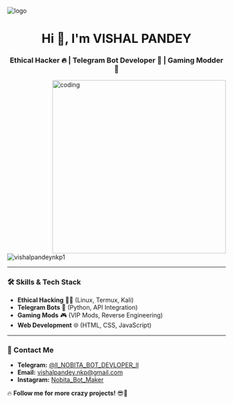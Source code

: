 ![logo](https://github.com/vishalpandeynkp1/vishalpandeynkp1/blob/main/Github%20Banner.png)

<h1 align="center">Hi 👋, I'm VISHAL PANDEY</h1>
<h3 align="center">Ethical Hacker 🔥 | Telegram Bot Developer 🤖 | Gaming Modder 🎯</h3>

<img align="right" alt="coding" width="400" src="https://user-images.githubusercontent.com/55389276/140866485-8fb1c876-9a8f-4d6a-98dc-08c4981eaf70.gif">

<p align="left"> 
<img src="https://komarev.com/ghpvc/?username=vishalpandeynkp1&label=Profile%20Views&color=0e75b6&style=flat" alt="vishalpandeynkp1" /> 
</p>

---

### 🛠️ Skills & Tech Stack
- **Ethical Hacking** 🕵️‍♂️ (Linux, Termux, Kali)  
- **Telegram Bots** 🤖 (Python, API Integration)  
- **Gaming Mods** 🎮 (VIP Mods, Reverse Engineering)  
- **Web Development** 🌐 (HTML, CSS, JavaScript)

---

### 📲 Contact Me
- **Telegram:** [@ll_NOBITA_BOT_DEVLOPER_ll](https://t.me/ll_NOBITA_BOT_DEVLOPER_ll)  
- **Email:** [vishalpandey.nkp@gmail.com](mailto:vishalpandey.nkp@gmail.com)  
- **Instagram:** [Nobita_Bot_Maker](https://instagram.com/Nobita_Bot_Maker)  

🔥 **Follow me for more crazy projects!** 😎🚀
